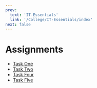```yaml
---
prev:
  text: 'IT-Essentials'
  link: '/College/IT-Essentials/index'
next: false
---
```


# Assignments

- [Task One](AssignmentOne.md)
- [Task Two](AssingmentTwo.md)
- [Task Four](AssingmentFour.md)
- [Task Five](AssingmentFive.md)
